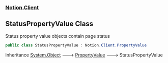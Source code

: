 ### [Notion.Client](Notion.Client.md 'Notion.Client')

## StatusPropertyValue Class

Status property value objects contain page status

```csharp
public class StatusPropertyValue : Notion.Client.PropertyValue
```

Inheritance [System.Object](https://docs.microsoft.com/en-us/dotnet/api/System.Object 'System.Object') &#129106; [PropertyValue](Notion.Client.PropertyValue.md 'Notion.Client.PropertyValue') &#129106; StatusPropertyValue